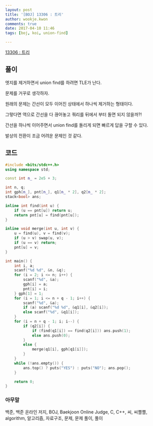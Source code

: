 ```yaml
---
layout: post
title: '[BOJ] 13306 : 트리'
author: wookje.kwon
comments: true
date: 2017-04-10 11:46
tags: [boj, koi, union-find]

---
```


[13306 : 트리](https://www.acmicpc.net/problem/13306)

## 풀이

엣지를 제거하면서 union find를 하려면 TLE가 난다.

문제를 거꾸로 생각하자.

원래의 문제는 간선이 모두 이어진 상태에서 하나씩 제거하는 형태이다.

그렇다면 역으로 간선을 다 끊어놓고 쿼리를 뒤에서 부터 돌면 되지 않을까?!

간선을 하나씩 이어주면서 union find를 돌리게 되면 빠르게 답을 구할 수 있다.

발상의 전환이 조금 어려운 문제인 것 같다.

## 코드

```cpp
#include <bits/stdc++.h>
using namespace std;

const int n_ = 2e5 + 3;

int n, q;
int gph[n_], pnt[n_], q1[n_ * 2], q2[n_ * 2];
stack<bool> ans;

inline int find(int u) {
	if (u == pnt[u]) return u;
	return pnt[u] = find(pnt[u]);
}

inline void merge(int u, int v) {
	u = find(u), v = find(v);
	if (u > v) swap(u, v);
	if (u == v) return;
	pnt[u] = v;
}

int main() {
	int i, a;
	scanf("%d %d", &n, &q);
	for (i = 2; i <= n; i++) {
		scanf("%d", &a);
		gph[i] = a;
		pnt[i] = i;
	} gph[1] = 1;
	for (i = 1; i <= n + q - 1; i++) {
		scanf("%d", &a);
		if (a) scanf("%d %d", &q1[i], &q2[i]);
		else scanf("%d", &q1[i]);
	}
	for (i = n + q - 1; i; i--) {
		if (q2[i]) {
			if (find(q1[i]) == find(q2[i])) ans.push(1);
			else ans.push(0);
		}
		else {
			merge(q1[i], gph[q1[i]]);
		}
	}
	while (!ans.empty()) {
		ans.top() ? puts("YES") : puts("NO"); ans.pop();
	}

	return 0;
}
```

### 아무말  
백준, 백준 온라인 저지, BOJ, Baekjoon Online Judge, C, C++, 씨, 씨쁠쁠, algorithm, 알고리즘, 자료구조, 문제, 문제 풀이, 풀이
